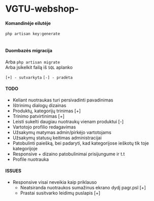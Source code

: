 # VGTU-webshop-


<h4>Komandinėje eilutėje</h4>
<code>php artisan key:generate</code>
<br><br>
<h4>Duombazės migracija</h4>
Arba <code>php artisan migrate</code><br>
Arba įsikelkit failą iš <code>SQL</code> aplanko

<code>[+] - sutvarkyta</code>
<code>[-] - pradėta</code>

<h4>TODO</h4>
<ul>
  <li>Keliant nuotraukas turi persivadinti pavadinimas</li>
  <li>Ištrinimų dialogų dizainas</li>
  <li>Produktų, kategorijų trinimas [+]</li>
  <li>Trinimo patvirtinimas [+]</li>
  <li>Leisti sukelti daugiau nuotraukų vienam produktui [-] </li>
  <li>Vartotojo profilio redagavimas</li>
  <li>Užsakymų matymas admin/pirkėjo vartotojams</li>
  <li>Užsakymų statusų keitimas administracijai</li>
  <li>Patobulinti paiešką, bei padaryti, kad kategorijose ieškotų tik toje kategorijoje</li>
  <li>Responsive + dizaino patobulinimai prisijungume ir t.t</li>
  <li>Profile nuotrauka</li>
</ul>


<h4>ISSUES</h4>
<ul>
  <li>Responsive visai neveikia kaip priklauso
    <ul>
    <li>Neatsiranda nuotraukos sumažinus ekrano dydį pagr.psl [+]</li>
    <li>Prastai susitvarko leidimų puslapis [+]</li>
    </ul>
  </li>

</ul>
